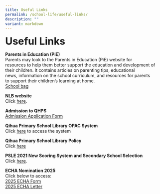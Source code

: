 ```yaml
---
title: Useful Links
permalink: /school-life/useful-links/
description: ""
variant: markdown
---
```

**<font size="6">Useful Links</font>**

**Parents in Education (PiE)**
<br>
Parents may look to the Parents in Education (PiE) website for  
resources to help them better support the education and development of  
their children. It contains articles on parenting tips, educational  
news, information on the school curriculum, and resources for parents  
to support their children’s learning at home.
<br>
[School bag](https://www.schoolbag.edu.sg/)


**NLB website**
<br>
Click&nbsp;[here](https://childrenandteens.nlb.gov.sg/).


**Admission to QHPS**
<br>
[Admission Application Form](/files/School_Admission_Application_Form_Feb_2020.pdf)


**Qihua Primary School Library OPAC System**
<br>
Click&nbsp;[here](https://schoolibrary.moe.edu.sg/qihuapri/cgi-bin/spydus.exe/MSGTRN/WPAC/HOME)&nbsp;to access the system

**Qihua Primary School Library Policy**
<br>
Click [here](/files/School%20Library%20Policy%20for%20student%20handbook%20updated%204%20Oct%202022.pdf)

**PSLE 2021 New Scoring System and Secondary School Selection**
<br>
Click&nbsp;[here](https://www.moe.gov.sg/microsites/psle-fsbb/index.html).
<br>


**ECHA Nomination 2025**
<br>
Click below to access:<br>
[2025 ECHA Form](/files/2025_ECHA_Nomination_Form.pdf)
<br>
[2025 ECHA Letter](/files/2025_ECHA_Letter_b.pdf)


<br>
